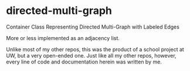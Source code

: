 # directed-multi-graph
Container Class Representing Directed Multi-Graph with Labeled Edges

More or less implemented as an adjacency list. 

Unlike most of my other repos, this was the product of a school project at UW, but a very open-ended one. Just like all my other repos, however, 
every line of code and documentation herein was written by me.
